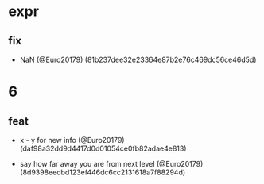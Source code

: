 # expr

## fix

* NaN (@Euro20179) (81b237dee32e23364e87b2e76c469dc56ce46d5d)


# 6

## feat

* x - y for new info (@Euro20179) (daf98a32dd9d4417d0d01054ce0fb82adae4e813)

* say how far away you are from next level (@Euro20179) (8d9398eedbd123ef446dc6cc2131618a7f88294d)


